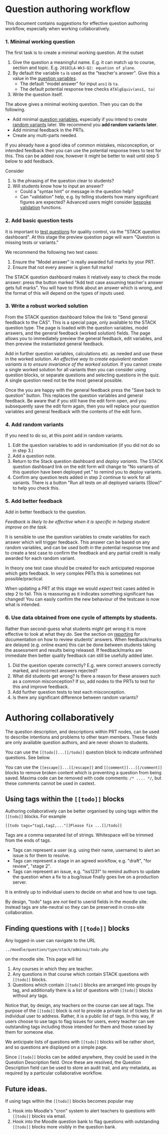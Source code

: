 # Question authoring workflow

This document contains suggestions for effective question authoring workflow, especially when working collaboratively.

### 1. Minimal working question

The first task is to create a minimal working question.  At the outset

1. Give the question a meaningful name. E.g. it can match up to course, section and topic.  E.g. `2018ILA-Wk3-Q2: equation of plane`.
2. By default the variable `ta` is used as the "teacher's answer".  Give this a value in the [question variables](../Authoring/Variables.md).
    * The default "model answer" for input `ans1` is `ta`.
    * The default potential response tree checks `ATAlgEquiv(ans1, ta)`
3. Write the question itself.

The above gives a minimal working question. Then you can do the following.
  
* Add minimal [question variables](../Authoring/Variables.md), especially if you intend to create [random variants](../CAS/Random.md) later. We recommend you **add random variants later**.
* Add minimal feedback in the PRTs.
* Create any multi-parts needed.
 
If you already have a good idea of common mistakes, misconception, or intended feedback then you can use the potential response trees to test for this.  This can be added now, however it might be better to wait until step 5 below to add feedback.

Consider

1. Is the phrasing of the question clear to students?
2. Will students know how to input an answer?
   * Could a "syntax hint" or message in the question help?
   * Can "validation" help, e.g. by telling students how many significant figures are expected?  Advanced users might consider [bespoke validation](../CAS/Validator.md) functions.


### 2. Add basic question tests

It is important to [test questions](Testing.md) for quality control, via the "STACK question dashboard".  At this stage the preview question page will warn "Question is missing tests or variants."

We recommend the following two test cases:

1. Ensure the "Model answer" is really awarded full marks by your PRT.
2. Ensure that not every answer is given full marks!

The STACK question dashboard makes it relatively easy to check the mode answer:  press the button marked "Add test case assuming teacher's answer gets full marks".  You will have to think about an answer which is wrong, and the format of this will depend on the types of inputs used.

### 3. Write a robust worked solution

From the STACK question dashboard follow the link to "Send general feedback to the CAS".  This is a special page, only available to the STACK question type.  The page is loaded with the question variables, model answers, and the general feedback (worked solution) fields.  The page allows you to immediately preview the general feedback, edit variables, and then preview the instantiated general feedback.

Add in further question variables, calculations etc. as needed and use these in the worked solution.  _An effective way to create equivalent random variants is to ensure invariance of the worked solution._  If you cannot create a single worked solution for all variants then you can consider using question blocks, or separate questions and selecting questions in the quiz.  A single question need not be the most general possible.

Once the you are happy with the general feedback press the "Save back to question" button. This replaces the question variables and general feedback.  Be aware that if you still have the edit form open, and you subsequently save the edit form again, then you will replace your question variables and general feedback with the contents of the edit form.

### 4. Add random variants

If you need to do so, at this point add in random variants.

1. Edit the question variables to add in randomisation (if you did not do so in step 3.)
2. Add a question note.
3. Return to the Stack question dashboard and _deploy variants_.  The STACK question dashboard link on the edit form will change to "No variants of this question have been deployed yet." to remind you to deploy variants.
4. Confirm any question tests added in step 2 continue to work for all variants.  There is a button "Run all tests on all deployed variants (Slow)" to help you check this.

### 5. Add better feedback

Add in better feedback to the question.

_Feedback is likely to be effective when it is specific in helping student improve on the task._

It is sensible to use the question variables to create variables for each answer which will trigger feedback.  This answer can be based on any random variables, and can be used both in the potential response tree and to create a test case to confirm the feedback and any partial credit is really awarded for each random variant.

In theory one test case should be created for each anticipated response which gets feedback.  In very complex PRTs this is sometimes not possible/practical.

When updating a PRT at this stage we would _expect_ test cases added in step 2 to fail.  This is reassuring as it indicates something significant has changed!  You can easily confirm the new behaviour of the testcase is now what is intended.

### 6. Use data obtained from one cycle of attempts by students.

Rather than second-guess what students _might_ get wrong it is more effective to look at what they _do_.  See the section on [reporting](Reporting.md) for documentation on how to review students' answers.  When feedback/marks are delayed (e.g. online exam) this can be done between students taking the assessment and results being released.  If feedback/marks are immediate then better quality feedback can still be usefully added later.

1. Did the question operate correctly?  E.g. were correct answers correctly marked, and incorrect answers rejected?
2. What did students get wrong?  Is there a reason for these answers such as a common misconception?  If so, add nodes to the PRTs to test for this and improve feedback.
3. Add further question tests to test each misconception.
4. Is there any significant difference between random variants?


# Authoring collaboratively

The question description, and descriptions within PRT nodes, can be used to describe intentions and problems to other team members.  These fields are only available question authors, and are never shown to students.

You can use the `[[todo]]...[[/todo]]` question block to indicate unfinished questions.  See below.

You can use the `[[escape]]...[[/escape]]` and `[[comment]]...[[/comment]]` blocks to remove broken content which is preventing a question from being saved.  Maxima code can be removed with code comments: `/* .... */`, but these comments cannot be used in castext.

## Using tags within the `[[todo]]` blocks

Authoring collaboratively can be better organised by using tags within the `[[todo]]` blocks.  For example

    [[todo tags="tag1,tag2,..."]]Please fix ...[[/todo]]
    
Tags are a comma separated list of strings.  Whitespace will be trimmed from the ends of tags.

* Tags can represent a user (e.g. using their name, username) to alert an issue is for them to resolve.
* Tags can represent a stage in an agreed workflow, e.g. "draft", "for review", "stage 2".
* Tags can represent an issue, e.g. "iss1231" to remind authors to update the question when a fix to a bug/issue finally goes live on a production server.

It is entirely up to individual users to decide on what and how to use tags.

By design, "todo" tags are _not_ tied to userid fields in the moodle site.  Instead tags are site-neutral so they can be preserved in cross-site collaboration.

## Finding questions with `[[todo]]` blocks

Any logged-in user can navigate to the URL

    ../moodle/question/type/stack/adminui/todo.php
    
on the moodle site.  This page will list

1. Any courses in which they are teacher.
2. Any questions in that course which contain STACK questions with `[[todo]]` blocks.
3. Questions which contain `[[todo]]` blocks are arranged into groups by tag, and additionally there is a list of questions with `[[todo]]` blocks without any tags.

Notice that, by design, any teachers on the course can see all tags. The purpose of the `[[todo]]` block is _not_ to provide a private list of tickets for an individual user to address.  Rather, it is a public list of tags.  In this way, if users choose to use tags to flag issues for users, every teacher can see outstanding tags including those intended for them and those raised by them for someone else.

We anticipate lists of questions with `[[todo]]` blocks will be rather short, and so questions are displayed on a simple page.

Since `[[todo]]` blocks can be added anywhere, they could be used in the Question Description field.  Once these are resolved, the Question Description field can be used to store an audit trail, and any metadata, as required by a particular collaborative workflow.

## Future ideas.

If using tags within the `[[todo]]` blocks becomes popular may

1. Hook into Moodle's "cron" system to alert teachers to questions with `[[todo]]` blocks via email.
2. Hook into the Moodle question bank to flag questions with outstanding `[[todo]]` blocks more visibly in the question bank.

